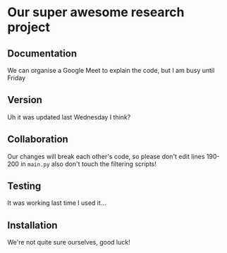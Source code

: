 # Our super awesome research project

## Documentation
We can organise a Google Meet to explain the code, but I am busy until Friday

## Version
Uh it was updated last Wednesday I think?

## Collaboration
Our changes will break each other's code, so please don't edit lines 190-200 in `main.py` also don't touch the filtering scripts!

## Testing
It was working last time I used it...

## Installation
We're not quite sure ourselves, good luck!